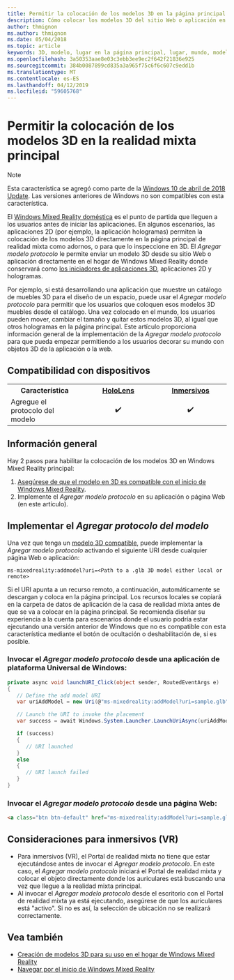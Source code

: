 ```yaml
---
title: Permitir la colocación de los modelos 3D en la página principal
description: Cómo colocar los modelos 3D del sitio Web o aplicación en el inicio de Windows Mixed Reality
author: thmignon
ms.author: thmignon
ms.date: 05/04/2018
ms.topic: article
keywords: 3D, modelo, lugar en la página principal, lugar, mundo, modelado, realidad mixta doméstica, web, aplicación
ms.openlocfilehash: 3a50353aae8e03c3ebb3ee9ec2f642f21836e925
ms.sourcegitcommit: 384b0087899cd835a3a965f75c6f6c607c9edd1b
ms.translationtype: MT
ms.contentlocale: es-ES
ms.lasthandoff: 04/12/2019
ms.locfileid: "59605768"
---
```

# <a name="enable-placement-of-3d-models-in-the-mixed-reality-home"></a>Permitir la colocación de los modelos 3D en la realidad mixta principal

> [!NOTE]
> Esta característica se agregó como parte de la [Windows 10 de abril de 2018 Update](release-notes-april-2018.md). Las versiones anteriores de Windows no son compatibles con esta característica.

El [Windows Mixed Reality doméstica](navigating-the-windows-mixed-reality-home.md) es el punto de partida que lleguen a los usuarios antes de iniciar las aplicaciones. En algunos escenarios, las aplicaciones 2D (por ejemplo, la aplicación hologramas) permiten la colocación de los modelos 3D directamente en la página principal de realidad mixta como adornos, o para que lo inspeccione en 3D. El *Agregar modelo protocolo* le permite enviar un modelo 3D desde su sitio Web o aplicación directamente en el hogar de Windows Mixed Reality donde conservará como [los iniciadores de aplicaciones 3D](3d-app-launcher-design-guidance.md), aplicaciones 2D y hologramas. 

Por ejemplo, si está desarrollando una aplicación que muestre un catálogo de muebles 3D para el diseño de un espacio, puede usar el *Agregar modelo protocolo* para permitir que los usuarios que coloquen esos modelos 3D muebles desde el catálogo. Una vez colocado en el mundo, los usuarios pueden mover, cambiar el tamaño y quitar estos modelos 3D, al igual que otros hologramas en la página principal. Este artículo proporciona información general de la implementación de la *Agregar modelo protocolo* para que pueda empezar permitiendo a los usuarios decorar su mundo con objetos 3D de la aplicación o la web.

## <a name="device-support"></a>Compatibilidad con dispositivos

<table>
<tr>
<th>Característica</th><th style="width:150px"> <a href="hololens-hardware-details.md">HoloLens</a></th><th style="width:150px"> <a href="immersive-headset-hardware-details.md">Inmersivos</a></th>
</tr><tr>
<td>Agregue el protocolo del modelo</td><td style="text-align: center;"> ✔️</td><td style="text-align: center;"> ✔️</td>
</tr>
</table>

## <a name="overview"></a>Información general

Hay 2 pasos para habilitar la colocación de los modelos 3D en Windows Mixed Reality principal:
1. [Asegúrese de que el modelo en 3D es compatible con el inicio de Windows Mixed Reality](creating-3d-models-for-use-in-the-windows-mixed-reality-home.md).
2. Implemente el *Agregar modelo protocolo* en su aplicación o página Web (en este artículo).

## <a name="implementing-the-add-model-protocol"></a>Implementar el *Agregar protocolo del modelo*

Una vez que tenga un [modelo 3D compatible](creating-3d-models-for-use-in-the-windows-mixed-reality-home.md), puede implementar la *Agregar modelo protocolo* activando el siguiente URI desde cualquier página Web o aplicación:

```
ms-mixedreality:addmodel?uri=<Path to a .glb 3D model either local or remote>
```

Si el URI apunta a un recurso remoto, a continuación, automáticamente se descargan y coloca en la página principal. Los recursos locales se copiará en la carpeta de datos de aplicación de la casa de realidad mixta antes de que se va a colocar en la página principal. Se recomienda diseñar su experiencia a la cuenta para escenarios donde el usuario podría estar ejecutando una versión anterior de Windows que no es compatible con esta característica mediante el botón de ocultación o deshabilitación de, si es posible. 

### <a name="invoking-the-add-model-protocol-from-a-universal-windows-platform-app"></a>Invocar el *Agregar modelo protocolo* desde una aplicación de plataforma Universal de Windows:

```C#
private async void launchURI_Click(object sender, RoutedEventArgs e)
{
   // Define the add model URI
   var uriAddModel = new Uri(@"ms-mixedreality:addModel?uri=sample.glb");

   // Launch the URI to invoke the placement
   var success = await Windows.System.Launcher.LaunchUriAsync(uriAddModel);

   if (success)
   {
      // URI launched
   }
   else
   {
      // URI launch failed
   }
}
```

### <a name="invoking-the-add-model-protocol-from-a-webpage"></a>Invocar el *Agregar modelo protocolo* desde una página Web:

```html
<a class="btn btn-default" href="ms-mixedreality:addModel?uri=sample.glb"> Place 3D Model </a>
```

## <a name="considerations-for-immersive-vr-headsets"></a>Consideraciones para inmersivos (VR)

* Para inmersivos (VR), el Portal de realidad mixta no tiene que estar ejecutándose antes de invocar el *Agregar modelo protocolo*. En este caso, el *Agregar modelo protocolo* iniciará el Portal de realidad mixta y colocar el objeto directamente donde los auriculares está buscando una vez que llegue a la realidad mixta principal. 
* Al invocar el *Agregar modelo protocolo* desde el escritorio con el Portal de realidad mixta ya está ejecutando, asegúrese de que los auriculares está "activo". Si no es así, la selección de ubicación no se realizará correctamente. 

## <a name="see-also"></a>Vea también

* [Creación de modelos 3D para su uso en el hogar de Windows Mixed Reality](creating-3d-models-for-use-in-the-windows-mixed-reality-home.md)
* [Navegar por el inicio de Windows Mixed Reality](navigating-the-windows-mixed-reality-home.md)
